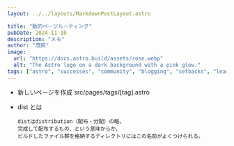 ```yaml
---
layout: ../../layouts/MarkdownPostLayout.astro

title: "動的ページルーティング"
pubDate: 2024-11-10
description: "メモ"
author: "茂田"
image:
  url: "https://docs.astro.build/assets/rose.webp"
  alt: "The Astro logo on a dark background with a pink glow."
tags: ["astro", "successes", "community", "blogging", "setbacks", "learning in public"]
---
```


- 新しいページを作成
  src/pages/tags/[tag].astro

- dist とは

  ```
  distはdistribution（配布・分配）の略。
  完成して配布するもの、という意味からか、
  ビルドしたファイル群を格納するディレクトリにはこの名前がよくつけられる。
  ```

